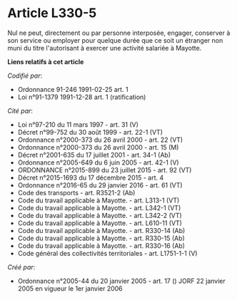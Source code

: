 # Article L330-5

Nul ne peut, directement ou par personne interposée, engager, conserver à son service ou employer pour quelque durée que ce
soit un étranger non muni du titre l'autorisant à exercer une activité salariée à Mayotte.

**Liens relatifs à cet article**

_Codifié par_:

  - Ordonnance 91-246 1991-02-25 art. 1
  - Loi n°91-1379 1991-12-28 art. 1 (ratification)

_Cité par_:

  - Loi n°97-210 du 11 mars 1997 - art. 31 (V)
  - Décret n°99-752 du 30 août 1999 - art. 22-1 (VT)
  - Ordonnance n°2000-373 du 26 avril 2000 - art. 22 (VT)
  - Ordonnance n°2000-373 du 26 avril 2000 - art. 15 (M)
  - Décret n°2001-635 du 17 juillet 2001 - art. 34-1 (Ab)
  - Ordonnance n°2005-649 du 6 juin 2005 - art. 42-1 (V)
  - ORDONNANCE n°2015-899 du 23 juillet 2015 - art. 92 (VT)
  - Décret n°2015-1693 du 17 décembre 2015 - art. 4
  - Ordonnance n°2016-65 du 29 janvier 2016 - art. 61 (VT)
  - Code des transports - art. R3521-2 (Ab)
  - Code du travail applicable à Mayotte. - art. L313-1 (VT)
  - Code du travail applicable à Mayotte. - art. L342-1 (VT)
  - Code du travail applicable à Mayotte. - art. L342-2 (VT)
  - Code du travail applicable à Mayotte. - art. L610-11 (VT)
  - Code du travail applicable à Mayotte. - art. R330-14 (Ab)
  - Code du travail applicable à Mayotte. - art. R330-15 (Ab)
  - Code du travail applicable à Mayotte. - art. R330-16 (Ab)
  - Code général des collectivités territoriales - art. L1751-1-1 (V)

_Créé par_:

  - Ordonnance n°2005-44 du 20 janvier 2005 - art. 17 () JORF 22 janvier 2005 en vigueur le 1er janvier 2006
